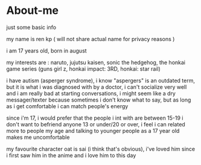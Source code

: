 # About-me
just some basic info


my name is ren kp ( will not share actual name for privacy reasons )

i am 17 years old, born in august

my interests are : naruto, jujutsu kaisen, sonic the hedgehog, the honkai game series (guns girl z, honkai impact: 3RD, honkai: star rail)

i have autism (asperger syndrome), i know "aspergers" is an outdated term, but it is what i was diagnosed with by a doctor, i can't socialize very well and i am really bad at starting conversations,
i might seem like a dry messager/texter because sometimes i don't know what to say, but as long as i get comfortable i can match people's energy

since i'm 17, i would prefer that the people i int with are between 15-19
i don't want to befriend anyone 13 or under/20 or over, i feel i can related more to people my age and talking to younger people as a 17 year old makes me uncomfortable

my favourite character oat is sai (i think that's obvious), i've loved him since i first saw him in the anime and i love him to this day
